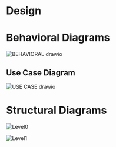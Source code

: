 # Design
# Behavioral Diagrams
![BEHAVIORAL drawio](https://user-images.githubusercontent.com/98818008/153155426-8a2145fa-92b3-42d1-8cb8-eecb773d4c8e.png)


## Use Case Diagram
![USE CASE drawio](https://user-images.githubusercontent.com/98818008/153158632-8117f551-6070-444b-9f0b-8609b7e11452.png)


# Structural Diagrams
![Level0](https://user-images.githubusercontent.com/98818008/152685952-bb8526f5-a2ff-418a-b4ab-42c5fa70eece.png)


![Level1](https://user-images.githubusercontent.com/98818008/152685965-7a0a106e-5ab4-4a67-9fc5-2769780cb9b4.png)



